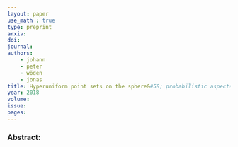 ```yaml
---
layout: paper
use_math : true
type: preprint
arxiv: 
doi: 
journal: 
authors:
    - johann
    - peter
    - wöden
    - jonas
title: Hyperuniform point sets on the sphere&#58; probabilistic aspects
year: 2018
volume: 
issue: 
pages: 
---
```

### Abstract:

